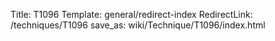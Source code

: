 Title: T1096
Template: general/redirect-index
RedirectLink: /techniques/T1096
save_as: wiki/Technique/T1096/index.html
